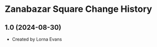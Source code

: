 Zanabazar Square Change History
====================

1.0 (2024-08-30)
----------------
* Created by Lorna Evans
